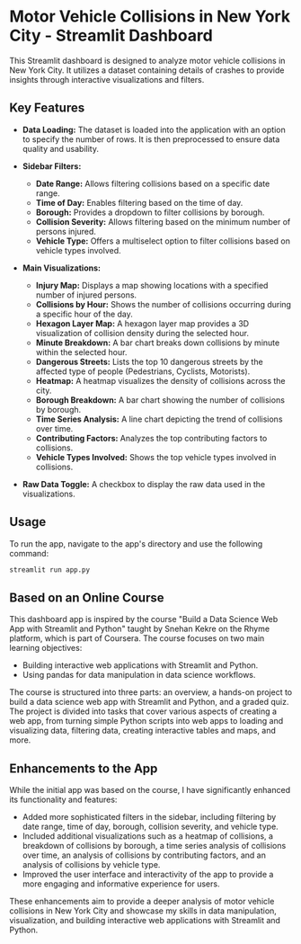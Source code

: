# Motor Vehicle Collisions in New York City - Streamlit Dashboard

This Streamlit dashboard is designed to analyze motor vehicle collisions in New York City. It utilizes a dataset containing details of crashes to provide insights through interactive visualizations and filters.

## Key Features

- **Data Loading:** The dataset is loaded into the application with an option to specify the number of rows. It is then preprocessed to ensure data quality and usability.

- **Sidebar Filters:**

  - **Date Range:** Allows filtering collisions based on a specific date range.
  - **Time of Day:** Enables filtering based on the time of day.
  - **Borough:** Provides a dropdown to filter collisions by borough.
  - **Collision Severity:** Allows filtering based on the minimum number of persons injured.
  - **Vehicle Type:** Offers a multiselect option to filter collisions based on vehicle types involved.

- **Main Visualizations:**

  - **Injury Map:** Displays a map showing locations with a specified number of injured persons.
  - **Collisions by Hour:** Shows the number of collisions occurring during a specific hour of the day.
  - **Hexagon Layer Map:** A hexagon layer map provides a 3D visualization of collision density during the selected hour.
  - **Minute Breakdown:** A bar chart breaks down collisions by minute within the selected hour.
  - **Dangerous Streets:** Lists the top 10 dangerous streets by the affected type of people (Pedestrians, Cyclists, Motorists).
  - **Heatmap:** A heatmap visualizes the density of collisions across the city.
  - **Borough Breakdown:** A bar chart showing the number of collisions by borough.
  - **Time Series Analysis:** A line chart depicting the trend of collisions over time.
  - **Contributing Factors:** Analyzes the top contributing factors to collisions.
  - **Vehicle Types Involved:** Shows the top vehicle types involved in collisions.

- **Raw Data Toggle:** A checkbox to display the raw data used in the visualizations.

## Usage

To run the app, navigate to the app's directory and use the following command:

```bash
streamlit run app.py
```

## Based on an Online Course

This dashboard app is inspired by the course "Build a Data Science Web App with Streamlit and Python" taught by Snehan Kekre on the Rhyme platform, which is part of Coursera. The course focuses on two main learning objectives:

- Building interactive web applications with Streamlit and Python.
- Using pandas for data manipulation in data science workflows.

The course is structured into three parts: an overview, a hands-on project to build a data science web app with Streamlit and Python, and a graded quiz. The project is divided into tasks that cover various aspects of creating a web app, from turning simple Python scripts into web apps to loading and visualizing data, filtering data, creating interactive tables and maps, and more.

## Enhancements to the App

While the initial app was based on the course, I have significantly enhanced its functionality and features:

- Added more sophisticated filters in the sidebar, including filtering by date range, time of day, borough, collision severity, and vehicle type.
- Included additional visualizations such as a heatmap of collisions, a breakdown of collisions by borough, a time series analysis of collisions over time, an analysis of collisions by contributing factors, and an analysis of collisions by vehicle type.
- Improved the user interface and interactivity of the app to provide a more engaging and informative experience for users.

These enhancements aim to provide a deeper analysis of motor vehicle collisions in New York City and showcase my skills in data manipulation, visualization, and building interactive web applications with Streamlit and Python.
